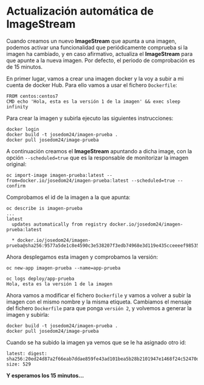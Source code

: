 # Actualización automática de ImageStream

Cuando creamos un nuevo **ImageStream** que apunta a una imagen, podemos activar una funcionalidad que periódicamente comprueba si la imagen ha cambiado, y en caso afirmativo, actualiza el **ImageStream** para que apunte a la nueva imagen. Por defecto, el periodo de comprobación es de 15 minutos.

En primer lugar, vamos a crear una imagen docker y la voy a subir a mi cuenta de docker Hub. Para ello vamos a usar el fichero `Dockerfile`:

```
FROM centos:centos7
CMD echo 'Hola, esta es la versión 1 de la imagen' && exec sleep infinity
```

Para crear la imagen y subirla ejecuto las siguientes instrucciones:

    docker login
    docker build -t josedom24/imagen-prueba .
    docker pull josedom24/image-prueba

A continuación creamos el **ImageStream** apuntando a dicha image, con la opción `--scheduled=true` que es la responsable de monitorizar la imagen original:

    oc import-image imagen-prueba:latest --from=docker.io/josedom24/imagen-prueba:latest --scheduled=true --confirm

Comprobamos el id de la imagen a la que apunta:

    oc describe is imagen-prueba
    ...
    latest
      updates automatically from registry docker.io/josedom24/imagen-prueba:latest

      * docker.io/josedom24/imagen-prueba@sha256:9577a5de1c8e4590c3e538207f3edb74968e3d119e435cceeeef9853528ab761


Ahora desplegamos esta imagen y comprobamos la versión:

    oc new-app imagen-prueba --name=app-prueba
    
    oc logs deploy/app-prueba
    Hola, esta es la versión 1 de la imagen

Ahora vamos a modificar el fichero `Dockerfile` y vamos a volver a subir la imagen con el mismo nombre y la misma etiqueta. Cambiamos el mensaje del fichero `Dockerfile` para que ponga `versión 2`, y volvemos a generar la imagen y subirla:

    docker build -t josedom24/imagen-prueba .
    docker pull josedom24/image-prueba   

Cuando se ha subido la imagen ya vemos que se le ha asignado otro id:
    
    latest: digest: sha256:20ed24d87a2f66eab7ddae859fe43ad101bea5b28b2101947e1468f24c52470d size: 529

**Y esperamos los 15 minutos...**

